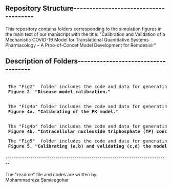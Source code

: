 ## Repository Structure--------------------------------------
This repository contains folders corresponding to the simulation figures in the main text of our maniscript with the title:
"Calibration and Validation of a Mechanistic COVID-19 Model for Translational Quantitative Systems Pharmacology – A Proo-of-Concet Model Development for Remdesivir"  


## Description of Folders------------------------------------
<pre>	
 The "Fig2"  folder includes the code and data for generating Figure 2  in the main maniscript.
 <b>Figure 2. "Disease model calibration."</b>
</pre>	
<pre>	
 The "Fig4a" folder includes the code and data for generating Figure 4a in the main maniscript.
 <b>Figure 4a. "Calibrating of the PK model."</b>
</pre>	
<pre>	
 The "Fig4b" folder includes the code and data for generating Figure 4b in the main maniscript.
 <b>Figure 4b. "Intracellular nucleoside triphosphate (TP) concentration following in vitro incubation with the parent drug remdesivir"</b>
</pre>	
<pre>
 The "Fig5"  folder includes the code and data for generating Figure 5  in the main maniscript.
 <b>Figure 5. "Calibrating (a,b) and validating (c,d) the model for the primary endpoint (time to recovery) used in the remdesivir trial"</b>
</pre>	
#### ------------------------------------------------------------------------------
The "readme" file and codes are written by:  
Mohammadreza Samieegohar
